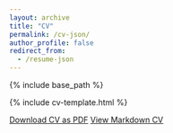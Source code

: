 ```yaml
---
layout: archive
title: "CV"
permalink: /cv-json/
author_profile: false
redirect_from:
  - /resume-json
---
```


{% include base_path %}

{% include cv-template.html %}

<div class="cv-download-links">
  <a href="{{ base_path }}/files/CV.pdf" class="btn btn--primary">Download CV as PDF</a>
  <a href="{{ base_path }}" class="btn btn--inverse">View Markdown CV</a>
</div>
